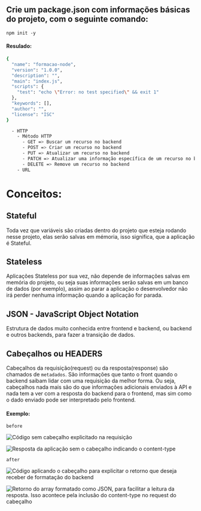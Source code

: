 ## Crie um package.json com informações básicas do projeto, com o seguinte comando:
``npm init -y``

#### Resulado:
```bash
{
  "name": "formacao-node",
  "version": "1.0.0",
  "description": "",
  "main": "index.js",
  "scripts": {
    "test": "echo \"Error: no test specified\" && exit 1"
  },
  "keywords": [],
  "author": "",
  "license": "ISC"
}
```

```bash
  - HTTP
    - Método HTTP
      - GET => Buscar um recurso no backend
      - POST => Criar um recurso no backend
      - PUT => Atualizar um recurso no backend
      - PATCH => Atualizar uma informação específica de um recurso no backend
      - DELETE => Remove um recurso no backend
    - URL
```

# Conceitos:

## Stateful
Toda vez que variáveis são criadas dentro do projeto que esteja rodando nesse projeto, elas serão salvas em mémoria, isso significa, que a aplicação é Stateful.

## Stateless
Aplicações Stateless por sua vez, não depende de informações salvas em memória do projeto, ou seja suas informações serão salvas em um banco de dados (por exemplo), assim ao parar a aplicação o desenvolvedor não irá perder nenhuma informação quando a aplicação for parada.

## JSON - JavaScript Object Notation
Estrutura de dados muito conhecida entre frontend e backend, ou backend e outros backends, para fazer a transição de dados.


## Cabeçalhos ou HEADERS
Cabeçalhos da requisição(request) ou da resposta(response) são chamados de ``metadados``.
São informações que tanto o front quando o backend saibam lidar com uma requisição da melhor forma. Ou seja, cabeçalhos nada mais são do que informações adicionais enviados à API e nada tem a ver com a resposta do backend para o frontend, mas sim como o dado enviado pode ser interpretado pelo frontend.

#### Exemplo:

```before```

![Código sem cabeçalho explicitado na requisição](image-1.png)

![Resposta da aplicação sem o cabeçalho indicando o content-type](image.png)

```after```

![Código aplicando o cabeçalho para explicitar o retorno que deseja receber de formatação do backend](https://file%2B.vscode-resource.vscode-cdn.net/Users/thaisquintana/Desktop/code.png?version%3D1708060324637)

![Retorno do array formatado como JSON, para facilitar a leitura da resposta. Isso acontece pela inclusão do content-type no request do cabeçalho](image-2.png)